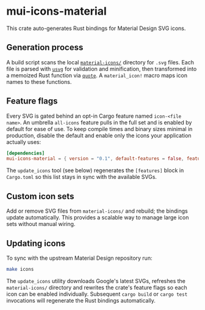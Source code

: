 # mui-icons-material

This crate auto-generates Rust bindings for Material Design SVG icons.

## Generation process

A build script scans the local [`material-icons/`](material-icons) directory for
`.svg` files. Each file is parsed with [`usvg`](https://crates.io/crates/usvg)
for validation and minification, then transformed into a memoized Rust function
via [`quote`](https://crates.io/crates/quote). A `material_icon!` macro maps icon
names to these functions.

## Feature flags

Every SVG is gated behind an opt-in Cargo feature named `icon-<file name>`. An
umbrella `all-icons` feature pulls in the full set and is enabled by default for
ease of use. To keep compile times and binary sizes minimal in production,
disable the default and enable only the icons your application actually uses:

```toml
[dependencies]
mui-icons-material = { version = "0.1", default-features = false, features = ["icon-10k_24px"] }
```

The `update_icons` tool (see below) regenerates the `[features]` block in
`Cargo.toml` so this list stays in sync with the available SVGs.

## Custom icon sets

Add or remove SVG files from `material-icons/` and rebuild; the bindings update
automatically. This provides a scalable way to manage large icon sets without
manual wiring.

## Updating icons

To sync with the upstream Material Design repository run:

```bash
make icons
```

The `update_icons` utility downloads Google's latest SVGs, refreshes the
`material-icons/` directory and rewrites the crate's feature flags so each icon
can be enabled individually. Subsequent `cargo build` or `cargo test` invocations
will regenerate the Rust bindings automatically.
